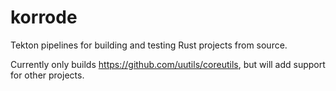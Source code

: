 # korrode

Tekton pipelines for building and testing Rust projects from source.

Currently only builds https://github.com/uutils/coreutils, but will add
support for other projects.
